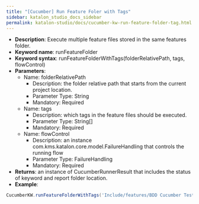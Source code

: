 ```yaml
---
title: "[Cucumber] Run Feature Foler with Tags"
sidebar: katalon_studio_docs_sidebar
permalink: katalon-studio/docs/cucumber-kw-run-feature-folder-tag.html
---
```


* **Description**: Execute multiple feature files stored in the same features folder.
* **Keyword name**: runFeatureFolder
* **Keyword syntax**: runFeatureFolderWithTags(folderRelativePath, tags, flowControl)
* **Parameters**:
  * Name: folderRelativePath
    * Description: the folder relative path that starts from the current project location.
    * Parameter Type: String
    * Mandatory: Required
  * Name: tags
    * Description: which tags in the feature files should be executed.
    * Parameter Type: String[]
    * Mandatory: Required
  * Name: flowControl
    * Description: an instance com.kms.katalon.core.model.FailureHandling that controls the running flow
    * Parameter Type: FailureHandling
    * Mandatory: Required  
* **Returns**: an instance of CucumberRunnerResult that includes the status of keyword and report folder location.
* **Example**:

```groovy
CucumberKW.runFeatureFolderWithTags('Include/features/BDD Cucumber Tests',"@BA")
```
